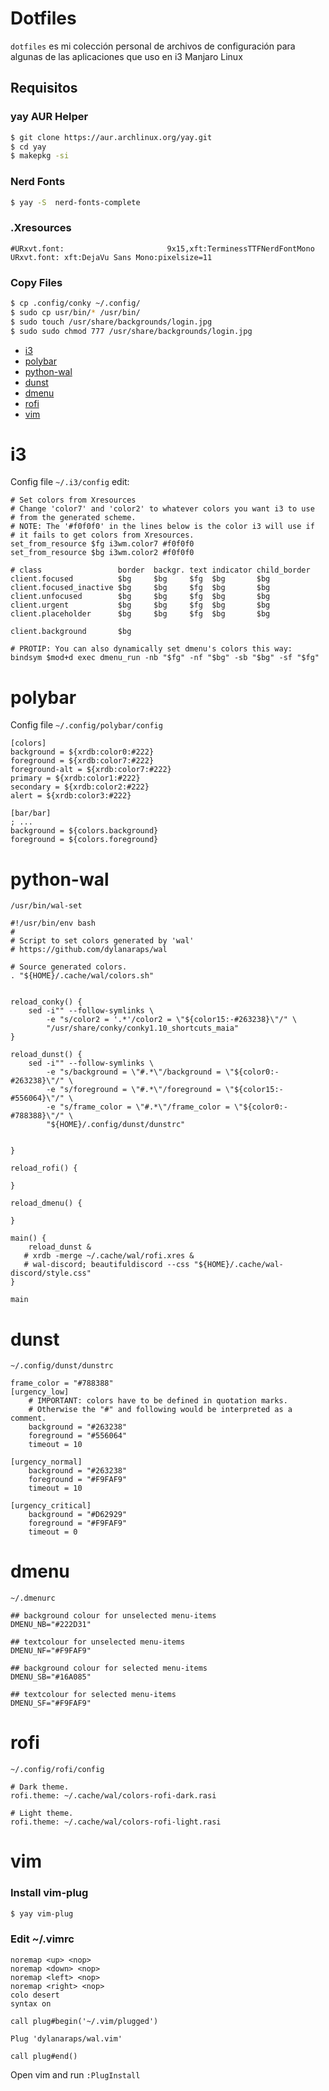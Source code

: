 # Dotfiles

`dotfiles` es mi colección personal de archivos de configuración para algunas de las aplicaciones que uso en i3 Manjaro Linux




## Requisitos

### yay AUR Helper

```sh
$ git clone https://aur.archlinux.org/yay.git
$ cd yay
$ makepkg -si
```

### Nerd Fonts

```sh
$ yay -S  nerd-fonts-complete
```

### .Xresources

```
#URxvt.font:                       9x15,xft:TerminessTTFNerdFontMono
URxvt.font: xft:DejaVu Sans Mono:pixelsize=11
```

### Copy Files

```sh
$ cp .config/conky ~/.config/
$ sudo cp usr/bin/* /usr/bin/
$ sudo touch /usr/share/backgrounds/login.jpg
$ sudo sudo chmod 777 /usr/share/backgrounds/login.jpg
```



- [i3](#i3)
- [polybar](#polybar)
- [python-wal](#pywal)
- [dunst](#dunst)
- [dmenu](#dmenu)
- [rofi](#rofi)
- [vim](#vim)









<a name="#i3"></a>
# i3
Config file `~/.i3/config` edit:

```
# Set colors from Xresources
# Change 'color7' and 'color2' to whatever colors you want i3 to use 
# from the generated scheme.
# NOTE: The '#f0f0f0' in the lines below is the color i3 will use if
# it fails to get colors from Xresources.
set_from_resource $fg i3wm.color7 #f0f0f0
set_from_resource $bg i3wm.color2 #f0f0f0

# class                 border  backgr. text indicator child_border
client.focused          $bg     $bg     $fg  $bg       $bg
client.focused_inactive $bg     $bg     $fg  $bg       $bg
client.unfocused        $bg     $bg     $fg  $bg       $bg
client.urgent           $bg     $bg     $fg  $bg       $bg
client.placeholder      $bg     $bg     $fg  $bg       $bg

client.background       $bg

# PROTIP: You can also dynamically set dmenu's colors this way:
bindsym $mod+d exec dmenu_run -nb "$fg" -nf "$bg" -sb "$bg" -sf "$fg"
```


<a name="#polybar"></a>
# polybar

Config file `~/.config/polybar/config`

```
[colors]
background = ${xrdb:color0:#222}
foreground = ${xrdb:color7:#222}
foreground-alt = ${xrdb:color7:#222}
primary = ${xrdb:color1:#222}
secondary = ${xrdb:color2:#222}
alert = ${xrdb:color3:#222}

[bar/bar]
; ...
background = ${colors.background}
foreground = ${colors.foreground}
```


<a name="#pywal"></a>
# python-wal

`/usr/bin/wal-set`

```
#!/usr/bin/env bash
#
# Script to set colors generated by 'wal'
# https://github.com/dylanaraps/wal

# Source generated colors.
. "${HOME}/.cache/wal/colors.sh"


reload_conky() {
	sed -i"" --follow-symlinks \
        -e "s/color2 = '.*'/color2 = \"${color15:-#263238}\"/" \
        "/usr/share/conky/conky1.10_shortcuts_maia"
}

reload_dunst() {
	sed -i"" --follow-symlinks \
        -e "s/background = \"#.*\"/background = \"${color0:-#263238}\"/" \
        -e "s/foreground = \"#.*\"/foreground = \"${color15:-#556064}\"/" \
        -e "s/frame_color = \"#.*\"/frame_color = \"${color0:-#788388}\"/" \
        "${HOME}/.config/dunst/dunstrc"


}

reload_rofi() {

}

reload_dmenu() {

}

main() {
    reload_dunst &
   # xrdb -merge ~/.cache/wal/rofi.xres &
   # wal-discord; beautifuldiscord --css "${HOME}/.cache/wal-discord/style.css"
}

main
```


<a name="#dunst"></a>
# dunst

`~/.config/dunst/dunstrc`

```
frame_color = "#788388"
[urgency_low]
    # IMPORTANT: colors have to be defined in quotation marks.
    # Otherwise the "#" and following would be interpreted as a comment.
    background = "#263238"
    foreground = "#556064"
    timeout = 10

[urgency_normal]
    background = "#263238"
    foreground = "#F9FAF9"
    timeout = 10

[urgency_critical]
    background = "#D62929"
    foreground = "#F9FAF9"
    timeout = 0

```

<a name="#dmenu"></a>
# dmenu

 `~/.dmenurc`

```
## background colour for unselected menu-items
DMENU_NB="#222D31"

## textcolour for unselected menu-items
DMENU_NF="#F9FAF9"

## background colour for selected menu-items
DMENU_SB="#16A085"

## textcolour for selected menu-items
DMENU_SF="#F9FAF9"

```



<a name="#rofi"></a>
# rofi

`~/.config/rofi/config`

```
# Dark theme.
rofi.theme: ~/.cache/wal/colors-rofi-dark.rasi

# Light theme.
rofi.theme: ~/.cache/wal/colors-rofi-light.rasi
```


<a name="#vim"></a>
# vim

### Install vim-plug

```sh
$ yay vim-plug
```

### Edit ~/.vimrc

```
noremap <up> <nop>
noremap <down> <nop>
noremap <left> <nop>
noremap <right> <nop>
colo desert
syntax on

call plug#begin('~/.vim/plugged')

Plug 'dylanaraps/wal.vim'

call plug#end()

```

Open vim and run `:PlugInstall`



